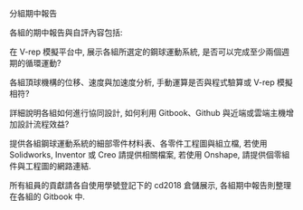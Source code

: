 分組期中報告

各組的期中報告與自評內容包括:

在 V-rep 模擬平台中, 展示各組所選定的鋼球運動系統, 是否可以完成至少兩個週期的循環運動?

各組頂球機構的位移、速度與加速度分析, 手動運算是否與程式驗算或 V-rep 模擬相符?

詳細說明各組如何進行協同設計, 如何利用 Gitbook、Github 與近端或雲端主機增加設計流程效益?

提供各組鋼球運動系統的細部零件材料表、各零件工程圖與組立檔, 若使用 Solidworks, Inventor 或 Creo 請提供相關檔案, 若使用 Onshape, 請提供個零組件與工程圖的網路連結.

所有組員的貢獻請各自使用學號登記下的 cd2018 倉儲展示, 各組期中報告則整理在各組的 Gitbook 中.
